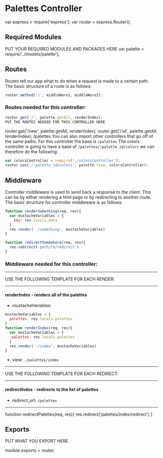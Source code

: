 # Palettes Controller
var express = require('express');
var router = express.Router();

## Required Modules
PUT YOUR REQUIRED MODULES AND PACKAGES HERE
var palette = require('../models/palette');
## Routes 
Routes tell our app what to do when a request is made to a certain path. The basic structure of a route is as follows:
```js 
router.method('/', middleWare1, middleWare2);

```
### Routes needed for this controller:
```js 
router.get('/', palette.getAll, renderIndex);
PUT THE ROUTES NEEDED FOR THIS CONTROLLER HERE
```

router.get('/new', palette.getAll, renderIndex);
router.get('/:id', palette.getAll, renderIndex);
/palettes
You can also import other controllers that go off of the same paths. For this controller the base is `/palettes` The colors controller is going to have a base of `/palettes/:palette_id/colors` we can therefore do the following:
```js
var colorsController = require('./colorsController');
router.use('/:palette_id/colors', palette.find, colorsController);
```

## Middleware
Controller middleware is used to send back a response to the client. This can be by either rendering a html page or by redirecting to another route. The basic structure for controller middleware is as follows:
```js
function renderSomething(req, res){
  var mustacheVariables = {
    key: res.locals.data
  }
  res.render('./something', mustacheVariables)
}

function redirectSomewhere(req, res){
  res.redirect('path/to/redirect')
}
```

### Middleware needed for this controller:

---

USE THE FOLLOWING TEMPLATE FOR EACH RENDER:

---
#### renderIndex - renders all of the palettes
- mustacheVariables: 
```js
mustacheVariables = {
  palettes: res.locals.palettes
}
function renderIndex(req, res){
  var mustacheVariables = {
   palettes: res.locals.palettes
  }
  res.render('./index', mustacheVariables)
}
```
- view: `./palettes/index`

---


USE THE FOLLOWING TEMPLATE FOR EACH REDIRECT:

---
#### redirectIndex - redirects to the list of palettes 
- redirect_url: `/palettes`
---
function redirectPalettes(req, res){
  res.redirect('palettes/index/redirect')
}

## Exports
PUT WHAT YOU EXPORT HERE

module.exports = router;

